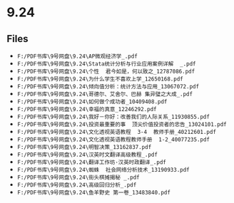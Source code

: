 # 9.24

## Files

- `F:/PDF书库\9号网盘\9.24\AP微观经济学_.pdf`
- `F:/PDF书库\9号网盘\9.24\Stata统计分析与行业应用案例详解  _.pdf`
- `F:/PDF书库\9号网盘\9.24\个性  君今如是，何以致之_12787086.pdf`
- `F:/PDF书库\9号网盘\9.24\为什么学生不喜欢上学_12650168.pdf`
- `F:/PDF书库\9号网盘\9.24\倾向值分析：统计方法与应用_13067072.pdf`
- `F:/PDF书库\9号网盘\9.24\哥德尔、艾舍尔、巴赫 集异璧之大成_.pdf`
- `F:/PDF书库\9号网盘\9.24\如何做个成功者_10409408.pdf`
- `F:/PDF书库\9号网盘\9.24\幸福的真意_12246292.pdf`
- `F:/PDF书库\9号网盘\9.24\我好－你好：改善我们的人际关系_11930855.pdf`
- `F:/PDF书库\9号网盘\9.24\投资最重要的事  顶尖价值投资者的忠告_13024101.pdf`
- `F:/PDF书库\9号网盘\9.24\文化透视英语教程  3-4  教师手册_40212601.pdf`
- `F:/PDF书库\9号网盘\9.24\文化透视英语教程教师手册  1-2_40077235.pdf`
- `F:/PDF书库\9号网盘\9.24\明智决策_13162837.pdf`
- `F:/PDF书库\9号网盘\9.24\汉英时文翻译高级教程_.pdf`
- `F:/PDF书库\9号网盘\9.24\翻译工作坊·汉英时政翻译_.pdf`
- `F:/PDF书库\9号网盘\9.24\蜘蛛  社会网络分析技术_13190933.pdf`
- `F:/PDF书库\9号网盘\9.24\街头棋摊揭秘 _.pdf`
- `F:/PDF书库\9号网盘\9.24\高级回归分析_.pdf`
- `F:/PDF书库\9号网盘\9.24\鱼羊野史 第一卷_13483840.pdf`
